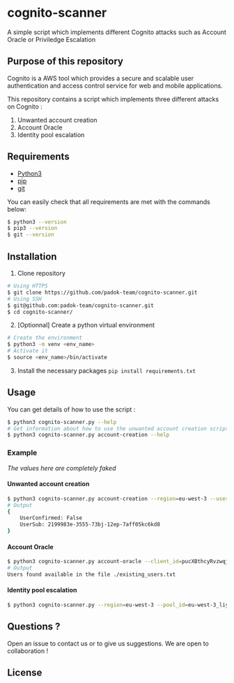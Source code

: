 # cognito-scanner
A simple script which implements different Cognito attacks such as Account Oracle or Priviledge Escalation

## Purpose of this repository

Cognito is a AWS tool which provides a secure and scalable user authentication and access control service for web and mobile applications.

This repository contains a script which implements three different attacks on Cognito :
1. Unwanted account creation
2. Account Oracle
3. Identity pool escalation

## Requirements

- [Python3](https://www.python.org/downloads/)
- [pip](https://pip.pypa.io/en/stable/installation/)
- [git](https://git-scm.com/book/fr/v2/D%C3%A9marrage-rapide-Installation-de-Git)

You can easily check that all requirements are met with the commands below:
```bash
$ python3 --version
$ pip3 --version
$ git --version
```

## Installation

1. Clone repository
```bash
# Using HTTPS
$ git clone https://github.com/padok-team/cognito-scanner.git
# Using SSH
$ git@github.com:padok-team/cognito-scanner.git
$ cd cognito-scanner/
```
2. [Optionnal] Create a python virtual environment
```bash
# Create the environment
$ python3 -m venv <env_name>
# Activate it
$ source <env_name>/bin/activate
```
3. Install the necessary packages `pip install requirements.txt`

## Usage

You can get details of how to use the script :
```bash
$ python3 cognito-scanner.py --help
# Get information about how to use the unwanted account creation script
$ python3 cognito-scanner.py account-creation --help
```

### Example

*The values here are completely faked*

#### Unwanted account creation

```bash
$ python3 cognito-scanner.py account-creation --region=eu-west-3 --user_attributes=mymail@mail.com --client_id=pucXBthcyRvzwqj0WXG28DQeav --username='cognito_user' --password='R4nd0mP4$$word'
# Output
{
	UserConfirmed: False
	UserSub: 2199983e-3555-73bj-12ep-7aff05kc6kd8
}
```

#### Account Oracle

```bash
$ python3 cognito-scanner.py account-oracle --client_id=pucXBthcyRvzwqj0WXG28DQeav --region=eu-west-3 --file=usernames.txt
# Output
Users found available in the file ./existing_users.txt
```

#### Identity pool escalation

```bash
$ python3 cognito-scanner.py --region=eu-west-3 --pool_id=eu-west-3_liyFAGBUV --client_id=pucXBthcyRvzwqj0WXG28DQeav --identity_pool_id=eu-west-3:52983214-5fd7-438e-9088-b2e839ceefa0 --username=pentest --password='aR4ndomPassw0rd$' --user-attributes Name=email,Value=pentest@h4x0r.com
```

## Questions ?

Open an issue to contact us or to give us suggestions. We are open to collaboration !

## License